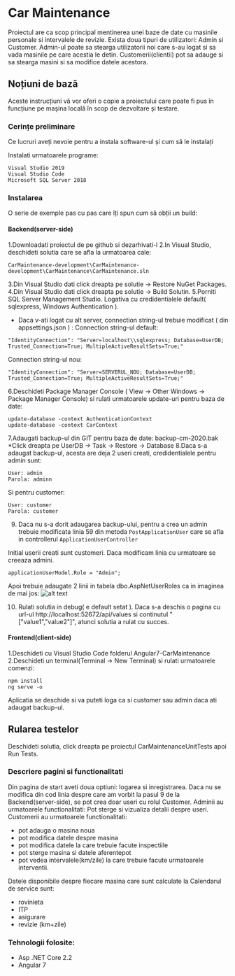# Car Maintenance
Proiectul are ca scop principal mentinerea unei baze de date cu masinile personale si intervalele de revizie.
Exista doua tipuri de utilizatori: Admin si Customer.
Admin-ul poate sa stearga utilizatorii noi care s-au logat si sa vada masinile pe care acestia le detin.
Customerii(clientii) pot sa adauge si sa stearga masini si sa modifice datele acestora.

## Noțiuni de bază

Aceste instrucțiuni vă vor oferi o copie a proiectului care poate fi pus în funcțiune pe mașina locală în scop de dezvoltare și testare. 

### Cerințe preliminare

Ce lucruri aveți nevoie pentru a instala software-ul și cum să le instalați

Instalati urmatoarele programe: 
```
Visual Studio 2019
Visual Studio Code
Microsoft SQL Server 2018
```

### Instalarea

O serie de exemple pas cu pas care îți spun cum să obții un build:

#### Backend(server-side)
1.Downloadati proiectul de pe github si dezarhivati-l
2.In Visual Studio, deschideti solutia care se afla la urmatoarea cale:
```
CarMaintenance-development\CarMaintenance-development\CarMaintenance\CarMaintenance.sln
```
3.Din Visual Studio dati click dreapta pe solutie -> Restore NuGet Packages.
4.Din Visual Studio dati click dreapta pe solutie -> Build Solutin.
5.Porniti SQL Server Management Studio. Logativa cu credidentialele default( sqlexpress, Windows Authentication ).
* Daca v-ati logat cu alt server, connection string-ul trebuie modificat ( din appsettings.json ) :
Connection string-ul default:
```
"IdentityConnection": "Server=localhost\\sqlexpress; Database=UserDB; Trusted_Connection=True; MultipleActiveResultSets=True;"
```

Connection string-ul nou:
```
"IdentityConnection": "Server=SERVERUL_NOU; Database=UserDB; Trusted_Connection=True; MultipleActiveResultSets=True;"
```

6.Deschideti Package Manager Console ( View -> Other Windows -> Package Manager Console) si rulati urmatoarele update-uri pentru baza de date:
```
update-database -context AuthenticationContext
update-database -context CarContext
```

7.Adaugati backup-ul din GIT pentru baza de date: backup-cm-2020.bak
*Click dreapta pe UserDB -> Task -> Restore -> Database
8.Daca s-a adaugat backup-ul, acesta are deja 2 useri creati, credidentialele pentru admin sunt:
```
User: admin
Parola: adminn
```
Si pentru customer:
```
User: customer
Parola: customer
```
9. Daca nu s-a dorit adaugarea backup-ului, pentru a crea un admin trebuie modificata linia 59 din metoda ```PostApplicationUser``` care se afla in controllerul ```ApplicationUserController```

Initial userii creati sunt customeri. Daca modificam linia cu urmatoare se creeaza admini.
```
applicationUserModel.Role = "Admin";
```

Apoi trebuie adaugate 2 linii in tabela dbo.AspNetUserRoles ca in imaginea de mai jos: 
![alt text](https://i.imgur.com/ZFPClBH.png)

10. Rulati solutia in debug( e default setat ).
Daca s-a deschis o pagina cu url-ul http://localhost:52672/api/values si continutul "["value1","value2"]", atunci solutia a rulat cu succes.

#### Frontend(client-side)
1.Deschideti cu Visual Studio Code folderul Angular7-CarMaintenance
2.Deschideti un terminal(Terminal -> New Terminal) si rulati urmatoarele comenzi:
```
npm install
ng serve -o
```

Aplicatia se deschide si va puteti loga ca si customer sau admin daca ati adaugat backup-ul.


## Rularea testelor

Deschideti solutia, click dreapta pe proiectul CarMaintenanceUnitTests apoi Run Tests.

### Descriere pagini si functionalitati
Din pagina de start aveti doua optiuni: logarea si inregistrarea.
Daca nu se modifica din cod linia despre care am vorbit la pasul 9 de la Backend(server-side), se pot crea doar useri cu rolul Customer.
Adminii au urmatoarele functionalitati: Pot sterge si vizualiza detalii despre useri.
Customerii au urmatoarele functionalitati:
- pot adauga o masina noua 
- pot modifica datele despre masina
- pot modifica datele la care trebuie facute inspectiile
- pot sterge masina si datele aferentepot
- pot vedea intervalele(km/zile) la care trebuie facute urmatoarele interventii.

Datele disponibile despre fiecare masina care sunt calculate la Calendarul de service sunt:
- rovinieta
- ITP
- asigurare
- revizie (km+zile)


### Tehnologii folosite:

- Asp .NET Core 2.2
- Angular 7



